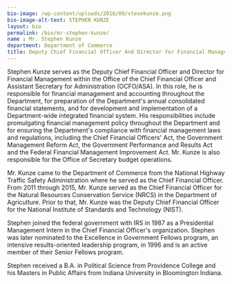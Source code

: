 ```yaml
---
bio-image: /wp-content/uploads/2016/09/stevekunze.png
bio-image-alt-text: STEPHEN KUNZE
layout: bio
permalink: /bio/mr-stephen-kunze/
name : Mr. Stephen Kunze
department: Department of Commerce
title: Deputy Chief Financial Officer And Director for Financial Management
---
```

 Stephen Kunze serves as the Deputy Chief Financial Officer and Director for Financial Management within the Office of the Chief Financial Officer and Assistant Secretary for Administration (OCFO/ASA). In this role, he is responsible for financial management and accounting throughout the Department, for preparation of the Department's annual consolidated financial statements, and for development and implementation of a Department-wide integrated financial system.  His responsibilities include promulgating financial management policy throughout the Department and for ensuring the Department's compliance with financial management laws and regulations, including the Chief Financial Officers' Act, the Government Management Reform Act, the Government Performance and Results Act and the Federal Financial Management Improvement Act.  Mr. Kunze is also responsible for the Office of Secretary budget operations.
             
  Mr. Kunze came to the Department of Commerce from the National Highway Traffic Safety Administration where he served as the Chief Financial Officer. From 2011 through 2015, Mr. Kunze served as the Chief Financial Officer for the Natural Resources Conservation Service (NRCS) in the Department of Agriculture. Prior to that, Mr. Kunze was the Deputy Chief Financial Officer for the National Institute of Standards and Technology (NIST).
             
  Stephen joined the federal government with IRS in 1987 as a Presidential Management Intern in the Chief Financial Officer's organization. Stephen was later nominated to the Excellence in Government Fellows program, an intensive results-oriented leadership program, in 1996 and is an active member of their Senior Fellows program.
             
  Stephen received a B.A. in Political Science from Providence College and his Masters in Public Affairs from Indiana University in Bloomington Indiana.


